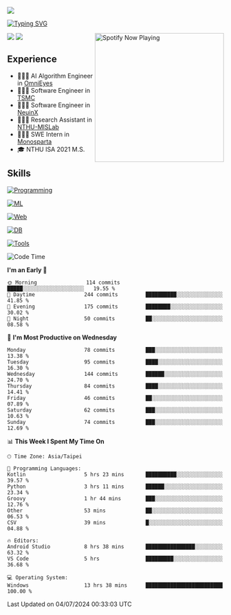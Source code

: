 ![](https://komarev.com/ghpvc/?username=peter0512lee&color=ff69b4)

[![Typing SVG](https://readme-typing-svg.herokuapp.com?color=F742BA&size=20&lines=Hi!+I'm+JYL)](https://git.io/typing-svg)

[<img src="https://spotify-now-playing.peter0512lee.vercel.app/api/spotify-playing" alt="Spotify Now Playing" width="300" align="right" />](https://open.spotify.com/user/21iyoswqgnkoe7peuesmqnhgy)

![](https://leetcard.jacoblin.cool/peter0512lee?theme=dark)
![](https://github-readme-activity-graph.vercel.app/graph?username=peter0512lee&theme=github)

## Experience
- 🧑🏻‍💻 AI Algorithm Engineer in [OmniEyes](https://www.theomnieyes.com/)
- 🧑🏻‍💻 Software Engineer in [TSMC](https://www.tsmc.com/)
- 🧑🏻‍💻 Software Engineer in [NeuinX](https://neuinx.com/)
- 🧑🏻‍💻 Research Assistant in [NTHU-MISLab](https://mislab.cs.nthu.edu.tw/)
- 🧑🏻‍💻 SWE Intern in [Monosparta](https://monosparta.org/)
- 🎓 NTHU ISA 2021 M.S.

## Skills
[![Programming](https://skillicons.dev/icons?i=py,kotlin,js)](https://skillicons.dev)

[![ML](https://skillicons.dev/icons?i=pytorch,opencv,sklearn)](https://skillicons.dev)

[![Web](https://skillicons.dev/icons?i=html,css,react,tailwind,nodejs,vite)](https://skillicons.dev)

[![DB](https://skillicons.dev/icons?i=firebase,sqlite,mysql,mongodb)](https://skillicons.dev)

[![Tools](https://skillicons.dev/icons?i=git,github,githubactions,vercel,docker,kubernetes,vscode,postman,anaconda,androidstudio)](https://skillicons.dev)

<!--
<table><tr><td valign="top" width="50%">

<img src="https://github-readme-stats-sigma-five.vercel.app/api?username=peter0512lee&hide_border=true&show_icons=true&locale=en&layout=compact&theme=dracula" align="left" style="width: 100%" />

</td><td valign="top" width="50%">

<img src="https://github-readme-stats-sigma-five.vercel.app/api/top-langs?username=peter0512lee&hide_border=true&show_icons=true&locale=en&layout=compact&theme=dracula" align="left" style="width: 100%" />

</td></tr></table>  
-->

<!--START_SECTION:waka-->
![Code Time](http://img.shields.io/badge/Code%20Time-1%2C147%20hrs%2029%20mins-blue)

**I'm an Early 🐤** 

```text
🌞 Morning                114 commits         █████░░░░░░░░░░░░░░░░░░░░   19.55 % 
🌆 Daytime                244 commits         ██████████░░░░░░░░░░░░░░░   41.85 % 
🌃 Evening                175 commits         ████████░░░░░░░░░░░░░░░░░   30.02 % 
🌙 Night                  50 commits          ██░░░░░░░░░░░░░░░░░░░░░░░   08.58 % 
```
📅 **I'm Most Productive on Wednesday** 

```text
Monday                   78 commits          ███░░░░░░░░░░░░░░░░░░░░░░   13.38 % 
Tuesday                  95 commits          ████░░░░░░░░░░░░░░░░░░░░░   16.30 % 
Wednesday                144 commits         ██████░░░░░░░░░░░░░░░░░░░   24.70 % 
Thursday                 84 commits          ████░░░░░░░░░░░░░░░░░░░░░   14.41 % 
Friday                   46 commits          ██░░░░░░░░░░░░░░░░░░░░░░░   07.89 % 
Saturday                 62 commits          ███░░░░░░░░░░░░░░░░░░░░░░   10.63 % 
Sunday                   74 commits          ███░░░░░░░░░░░░░░░░░░░░░░   12.69 % 
```


📊 **This Week I Spent My Time On** 

```text
🕑︎ Time Zone: Asia/Taipei

💬 Programming Languages: 
Kotlin                   5 hrs 23 mins       ██████████░░░░░░░░░░░░░░░   39.57 % 
Python                   3 hrs 11 mins       ██████░░░░░░░░░░░░░░░░░░░   23.34 % 
Groovy                   1 hr 44 mins        ███░░░░░░░░░░░░░░░░░░░░░░   12.76 % 
Other                    53 mins             ██░░░░░░░░░░░░░░░░░░░░░░░   06.53 % 
CSV                      39 mins             █░░░░░░░░░░░░░░░░░░░░░░░░   04.88 % 

🔥 Editors: 
Android Studio           8 hrs 38 mins       ████████████████░░░░░░░░░   63.32 % 
VS Code                  5 hrs               █████████░░░░░░░░░░░░░░░░   36.68 % 

💻 Operating System: 
Windows                  13 hrs 38 mins      █████████████████████████   100.00 % 
```


 Last Updated on 04/07/2024 00:33:03 UTC
<!--END_SECTION:waka-->


<!--
**peter0512lee/peter0512lee** is a ✨ _special_ ✨ repository because its `README.md` (this file) appears on your GitHub profile.

